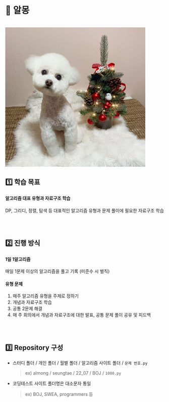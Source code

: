 # :rainbow: 알몽

<br><img src="./README.assets/몽실.jpg" alt="몽실"  />
<br>

## :one: 학습 목표

#### 알고리즘 대표 유형과 자료구조 학습

DP, 그리디, 정렬, 탐색 등 대표적인 알고리즘 유형과 문제 풀이에 필요한 자료구조 학습

<br>
<br>

## :two: 진행 방식

#### 1일 1알고리즘

매일 1문제 이상의 알고리즘을 풀고 기록 (미준수 시 벌칙)

#### 유형 문제

1) 매주 알고리즘 유형을 주제로 정하기
2) 개념과 자료구조 학습
3) 공통 2문제 해결
4) 매 주 회의에서 개념과 자료구조에 대한 발표, 공통 문제 풀이 공유 및 피드백

<br>
<br>

## :three: Repository 구성

- 스터디 폴더 / 개인 폴더 / 월별 폴더 / 알고리즘 사이트 폴더 / `문제 번호.py`

  > ex) almong / seungtae / 22_07 / BOJ / `1000.py`

- 코딩테스트 사이트 폴더명은 대소문자 통일

  > ex) BOJ, SWEA, programmers 등

<br>
<br>
